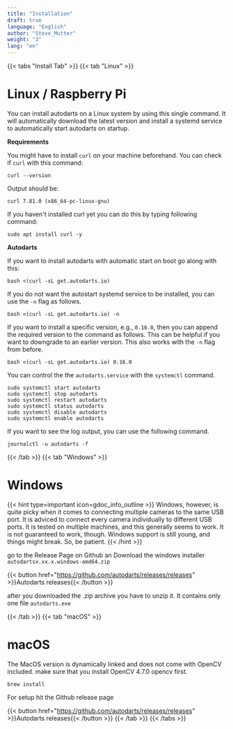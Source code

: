 ```yaml
---
title: "Installation"
draft: true
language: "English"
author: "Steve_Mutter"
weight: "3"
lang: "en"
---
```



{{< tabs "Install Tab" >}}
{{< tab "Linux" >}}
# Linux / Raspberry Pi

You can install autodarts on a Linux system by using this single command. It will automatically download the latest version and install a systemd service to automatically start autodarts on startup. 


**Requirements**

You might have to install `curl` on your machine beforehand. You can check if `curl` with this command:

```curl --version```

Output should be:
``` 
curl 7.81.0 (x86_64-pc-linux-gnu) 
```

If you haven't installed curl yet you can do this by typing following command:
```
sudo apt install curl -y
```


**Autodarts**

If you want to install autodarts with automatic start on boot go along with this:
```
bash <(curl -sL get.autodarts.io)
```


If you do not want the autostart systemd service to be installed, you can use the `-n` flag as follows.
```
bash <(curl -sL get.autodarts.io) -n
```

If you want to install a specific version, e.g., `0.16.0`, then you can append the required version to the command as follows. This can be helpful if you want to downgrade to an earlier version. This also works with the `-n` flag from before.
```
bash <(curl -sL get.autodarts.io) 0.16.0
```

You can control the the `autodarts.service` with the `systemctl` command.

```
sudo systemctl start autodarts
sudo systemctl stop autodarts
sudo systemctl restart autodarts
sudo systemctl status autodarts
sudo systemctl disable autodarts
sudo systemctl enable autodarts
```

If you want to see the log output, you can use the following command.
```
journalctl -u autodarts -f
```



{{< /tab >}}
{{< tab "Windows" >}}
# Windows 

{{< hint type=important icon=gdoc_info_outline >}}
Windows, however, is quite picky when it comes to connecting multiple cameras to the same USB port. It is adviced to connect every camera individually to different USB ports. It is tested on multiple machines, and this generally seems to work. It is not guaranteed to work, though. Windows support is still young, and things might break. So, be patient.
{{< /hint >}}

go to the Release Page on Github an Download the windows installer `autodartsx.xx.x.windows-amd64.zip`

{{< button href="https://github.com/autodarts/releases/releases" >}}Autodarts releases{{< /button >}}

after you downloaded the .zip archive you have to unzip it. It contains only one file `autodarts.exe`


{{< /tab >}}
{{< tab "macOS" >}} 
# macOS

The MacOS version is dynamically linked and does not come with OpenCV included.
make sure that you install OpenCV 4.7.0 opencv first.
```
brew install
```

For setup hit the Github release page

{{< button href="https://github.com/autodarts/releases/releases" >}}Autodarts releases{{< /button >}}
{{< /tab >}}
{{< /tabs >}}
